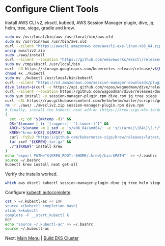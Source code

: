 # Configure Client Tools

Install AWS CLI v2, eksctl, kubectl, AWS Session Manager plugin, dive, jq, helm, tree, siege, gradle and krew.
```bash
sudo mv /usr/local/bin/aws /usr/local/bin/aws.old
sudo mv /usr/bin/aws /usr/bin/aws.old
curl --silent "https://awscli.amazonaws.com/awscli-exe-linux-x86_64.zip" -o "awscliv2.zip"
unzip awscliv2.zip
sudo ./aws/install
curl --silent --location "https://github.com/weaveworks/eksctl/releases/latest/download/eksctl_$(uname -s)_amd64.tar.gz" | tar xz -C /tmp
sudo mv /tmp/eksctl /usr/local/bin
curl -LO https://storage.googleapis.com/kubernetes-release/release/v${EKS_K8S_VERSION}.0/bin/linux/amd64/kubectl
chmod +x ./kubectl
sudo mv ./kubectl /usr/local/bin/kubectl
curl --silent "https://s3.amazonaws.com/session-manager-downloads/plugin/latest/linux_64bit/session-manager-plugin.rpm" -o "session-manager-plugin.rpm"
dive_latest=$(curl -s https://api.github.com/repos/wagoodman/dive/releases/latest | grep -oP '"tag_name": "\K(.*)(?=")')
curl --silent --location https://github.com/wagoodman/dive/releases/download/${dive_latest}/dive_$(cut -c 2- <<< ${dive_latest})_linux_amd64.rpm -o dive.rpm 
sudo yum install -y session-manager-plugin.rpm dive.rpm jq tree siege
curl -sSL https://raw.githubusercontent.com/helm/helm/master/scripts/get-helm-3 | bash
rm -r ./aws/ ./awscliv2.zip session-manager-plugin.rpm dive.rpm
# finally, install the kubectl neat add-on (https://krew.sigs.k8s.io/docs/user-guide/setup/install/ | https://github.com/itaysk/kubectl-neat)
(
  set -x; cd "$(mktemp -d)" &&
  OS="$(uname | tr '[:upper:]' '[:lower:]')" &&
  ARCH="$(uname -m | sed -e 's/x86_64/amd64/' -e 's/\(arm\)\(64\)\?.*/\1\2/' -e 's/aarch64$/arm64/')" &&
  KREW="krew-${OS}_${ARCH}" &&
  curl -fsSLO "https://github.com/kubernetes-sigs/krew/releases/latest/download/${KREW}.tar.gz" &&
  tar zxvf "${KREW}.tar.gz" &&
  ./"${KREW}" install krew
)
echo 'export PATH="${KREW_ROOT:-$HOME/.krew}/bin:$PATH"' >> ~/.bashrc
source ~/.bashrc
kubectl krew install neat get-all
```

Verify the installs worked.
```bash
which aws eksctl kubectl session-manager-plugin dive jq tree helm siege gradle kubectl-neat
```

Configure [kubectl autocomplete](https://kubernetes.io/docs/tasks/tools/included/optional-kubectl-configs-bash-linux/).
```bash
cat > ~/.kubectl-ac << EOF
source <(kubectl completion bash)
alias k=kubectl
complete -F __start_kubectl k
EOF
echo "source ~/.kubectl-ac" >> ~/.bashrc
source ~/.kubectl-ac
```

Next: [Main Menu](/README.md) | [Build EKS Cluster](../06-build-cluster/README.md)
